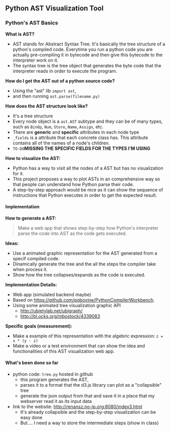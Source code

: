## Python AST Visualization Tool ##

### Python's AST Basics ###

<b> What is AST? </b>
  - AST stands for Abstract Syntax Tree. It's basically the tree structure of a python's compiled code. Everytime you run a python code you are actually pre-compiling it in bytecode and then give this bytecode to the interpreter work on it.
  - The syntax tree is the tree object that generates the byte code that the interpreter reads in order to execute the program.
  
<b> How do I get the AST out of a python source code? </b>
  - Using the "ast" lib `import ast`,
  - and then running `ast.parse(filename.py)`

<b> How does the AST structure look like? </b>
  - It's a tree structure
  - Every node object is a `ast.AST` subtype and they can be of many types, such as `BinOp`, `Num`, `Store`, `Name`, `Assign`, etc.
  - There are <b>generic</b> and <b>specific</b> attributes in each node type
  - `_fields` is a attribute that each concrete class has. This attribute contains all of the names of a node's children.
  - `TO-DO`<b>MISSING THE SPECIFIC FIELDS FOR THE TYPES I'M USING</b>

<b> How to visualize the AST: </b>
  - Python has a way to visit all the nodes of a AST but has no visualization for it.
  - This project proposes a way to plot ASTs in an comprehensive way so that people can understand how Python parse their code.
  - A step-by-step approach would be nice as it can show the sequence of instructions that Python executes in order to get the expected result.
  

#### Implementation ####
<b> How to generate a AST:</b>
> Make a web app that shows step-by-step how Python's interpreter parse the code into AST as the code gets executed.

<b> Ideas: </b>
  - Use a animated graphic representation for the AST generated from a specif compiled code.
  - Dinamically generate the tree and the all the steps the compiler take when process it.
  - Show how the tree collapses/expands as the code is executed.

<b> Implementation Details: </b>
  - Web app (simulated backend maybe)
  - Based on https://github.com/pgbovine/PythonCompilerWorkbench.
  - Using some animated tree visualization graphic API
    - http://ubietylab.net/ubigraph/ 
    - http://bl.ocks.org/mbostock/4339083

<b> Specific goals (measurement): </b>
  - Make a example of this representation with the algebric expression: `z = x * (y - z)` 
  - Make a video or a test environment that can show the idea and functionalities of this AST visualization web app.


#### What's been done so far ####
- python code: `tree.py` hosted in github
  - this program generates the AST,
  - parses it to a format that the d3.js library can plot as a "collapsible" tree
  - generate the json output from that and save it in a place that my webserver read it as its input data
- link to the website: http://renansz.no-ip.org:8080/index3.html
  - It's already collapsible and the step-by-step visualization can be easy done
  - But.... I need a way to store the intermediate steps (show in class)
   
